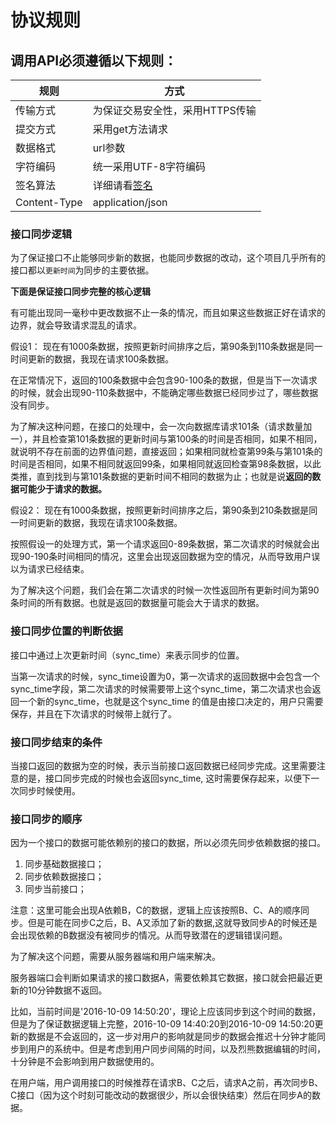 # 协议规则

## 调用API必须遵循以下规则：

| 规则  | 方式  |
| ------------ | ------------ |
|  传输方式 |  为保证交易安全性，采用HTTPS传输 |
|  提交方式 |  采用get方法请求 |
|  数据格式 |  url参数  |
|  字符编码 |  统一采用UTF-8字符编码 |
| 签名算法  |  详细请看[签名](http://doc.liexiong.cc/#/rule/token)|
| Content-Type | application/json |


### 接口同步逻辑 ###
为了保证接口不止能够同步新的数据，也能同步数据的改动，这个项目几乎所有的接口都以`更新时间`为同步的主要依据。

**下面是保证接口同步完整的核心逻辑**

有可能出现同一毫秒中更改数据不止一条的情况，而且如果这些数据正好在请求的边界，就会导致请求混乱的请求。

假设1：
现在有1000条数据，按照更新时间排序之后，第90条到110条数据是同一时间更新的数据，我现在请求100条数据。

在正常情况下，返回的100条数据中会包含90-100条的数据，但是当下一次请求的时候，就会出现90-110条数据中，不能确定哪些数据已经同步过了，哪些数据没有同步。

为了解决这种问题，在接口的处理中，会一次向数据库请求101条（请求数量加一），并且检查第101条数据的更新时间与第100条的时间是否相同，如果不相同，就说明不存在前面的边界值问题，直接返回；如果相同就检查第99条与第101条的时间是否相同，如果不相同就返回99条，如果相同就返回检查第98条数据，以此类推，直到找到与第101条数据的更新时间不相同的数据为止；也就是说**返回的数据可能少于请求的数据。**


假设2：
现在有1000条数据，按照更新时间排序之后，第90条到210条数据是同一时间更新的数据，我现在请求100条数据。

按照假设一的处理方式，第一个请求返回0-89条数据，第二次请求的时候就会出现90-190条时间相同的情况，这里会出现返回数据为空的情况，从而导致用户误以为请求已经结束。

为了解决这个问题，我们会在第二次请求的时候一次性返回所有更新时间为第90条时间的所有数据。也就是返回的数据量可能会大于请求的数据。


### 接口同步位置的判断依据 ###
接口中通过上次更新时间（sync_time）来表示同步的位置。

当第一次请求的时候，sync_time设置为0，第一次请求的返回数据中会包含一个sync_time字段，第二次请求的时候需要带上这个sync_time，第二次请求也会返回一个新的sync_time，也就是这个sync_time 的值是由接口决定的，用户只需要保存，并且在下次请求的时候带上就行了。

### 接口同步结束的条件 ###
当接口返回的数据为空的时候，表示当前接口返回数据已经同步完成。这里需要注意的是，接口同步完成的时候也会返回sync_time, 这时需要保存起来，以便下一次同步时候使用。


### 接口同步的顺序 ###
因为一个接口的数据可能依赖别的接口的数据，所以必须先同步依赖数据的接口。

1. 同步基础数据接口；
2. 同步依赖数据接口；
3. 同步当前接口；

注意：这里可能会出现A依赖B，C的数据，逻辑上应该按照B、C、A的顺序同步。但是可能在同步C之后，B、A又添加了新的数据,这就导致同步A的时候还是会出现依赖的B数据没有被同步的情况。从而导致潜在的逻辑错误问题。

为了解决这个问题，需要从服务器端和用户端来解决。

服务器端口会判断如果请求的接口数据A，需要依赖其它数据，接口就会把最近更新的10分钟数据不返回。

比如，当前时间是'2016-10-09 14:50:20'，理论上应该同步到这个时间的数据，但是为了保证数据逻辑上完整，2016-10-09 14:40:20到2016-10-09 14:50:20更新的数据是不会返回的，这一步对用户的影响就是同步的数据会推迟十分钟才能同步到用户的系统中。但是考虑到用户同步间隔的时间，以及烈熊数据编辑的时间，十分钟是不会影响到用户数据使用的。

在用户端，用户调用接口的时候推荐在请求B、C之后，请求A之前，再次同步B、C接口（因为这个时刻可能改动的数据很少，所以会很快结束）然后在同步A的数据。